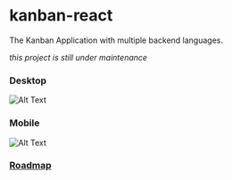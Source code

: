 # kanban-react
The Kanban Application with multiple backend languages.

*this project is still under maintenance*

### Desktop
![Alt Text](https://github.com/allangomessl/kanban-react/blob/master/docs/desktop.gif?raw=true)


### Mobile
![Alt Text](https://github.com/allangomessl/kanban-react/blob/master/docs/mobile.gif?raw=true)

### [Roadmap](https://github.com/allangomessl/kanban-react/projects/1)
